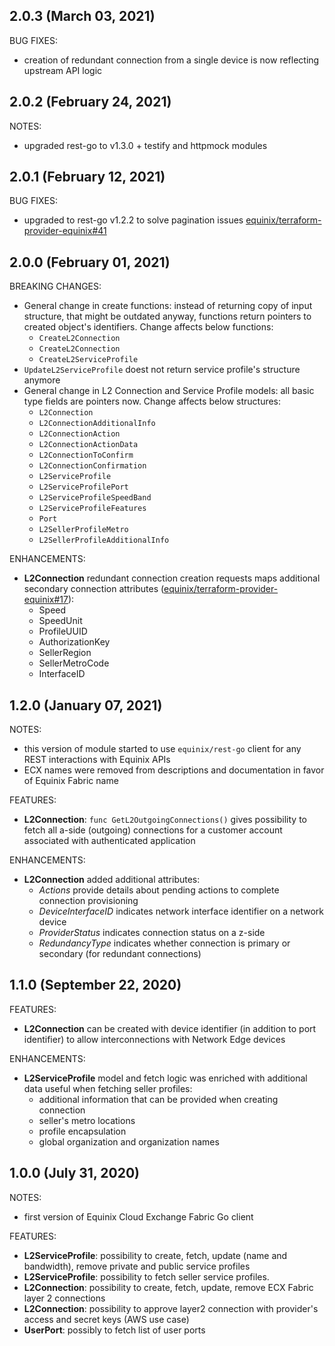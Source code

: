 ## 2.0.3 (March 03, 2021)

BUG FIXES:

* creation of redundant connection from a single device is now reflecting
upstream API logic

## 2.0.2 (February 24, 2021)

NOTES:

* upgraded rest-go to v1.3.0 + testify and httpmock modules

## 2.0.1 (February 12, 2021)

BUG FIXES:

* upgraded to rest-go v1.2.2 to solve pagination issues
[equinix/terraform-provider-equinix#41](https://github.com/equinix/terraform-provider-equinix/issues/41)

## 2.0.0 (February 01, 2021)

BREAKING CHANGES:

* General change in create functions: instead of returning copy of input structure,
that might be outdated anyway, functions return pointers to created object's identifiers.
Change affects below functions:
  * `CreateL2Connection`
  * `CreateL2Connection`
  * `CreateL2ServiceProfile`
* `UpdateL2ServiceProfile` doest not return service profile's structure anymore
* General change in L2 Connection and Service Profile models: all basic type fields
are pointers now. Change affects below structures:
  * `L2Connection`
  * `L2ConnectionAdditionalInfo`
  * `L2ConnectionAction`
  * `L2ConnectionActionData`
  * `L2ConnectionToConfirm`
  * `L2ConnectionConfirmation`
  * `L2ServiceProfile`
  * `L2ServiceProfilePort`
  * `L2ServiceProfileSpeedBand`
  * `L2ServiceProfileFeatures`
  * `Port`
  * `L2SellerProfileMetro`
  * `L2SellerProfileAdditionalInfo`

ENHANCEMENTS:

* **L2Connection** redundant connection creation requests maps additional secondary
connection attributes ([equinix/terraform-provider-equinix#17](https://github.com/equinix/terraform-provider-equinix/issues/17)):
  * Speed
  * SpeedUnit
  * ProfileUUID
  * AuthorizationKey
  * SellerRegion
  * SellerMetroCode
  * InterfaceID

## 1.2.0 (January 07, 2021)

NOTES:

* this version of module started to use `equinix/rest-go` client
for any REST interactions with Equinix APIs
* ECX names were removed from descriptions and documentation in favor
of Equinix Fabric name

FEATURES:

* **L2Connection**: `func GetL2OutgoingConnections()` gives possibility to fetch
 all a-side (outgoing) connections for a customer account associated with
authenticated application

ENHANCEMENTS:

* **L2Connection** added additional attributes:
  * *Actions* provide details about pending actions to complete connection provisioning
  * *DeviceInterfaceID* indicates network interface identifier on a network device
  * *ProviderStatus* indicates connection status on a z-side
  * *RedundancyType* indicates whether connection is primary or secondary
  (for redundant connections)

## 1.1.0 (September 22, 2020)

FEATURES:

* **L2Connection** can be created with device identifier (in addition to port identifier)
 to allow interconnections with Network Edge devices

ENHANCEMENTS:

* **L2ServiceProfile** model and fetch logic was enriched with additional data
 useful when fetching seller profiles:
  * additional information that can be provided when creating connection
  * seller's metro locations
  * profile encapsulation
  * global organization and organization names

## 1.0.0 (July 31, 2020)

NOTES:

* first version of Equinix Cloud Exchange Fabric Go client

FEATURES:

* **L2ServiceProfile**: possibility to create, fetch, update (name and bandwidth),
 remove private and public service profiles
* **L2ServiceProfile**: possibility to fetch seller service profiles.
* **L2Connection**: possibility to create, fetch, update, remove ECX Fabric
 layer 2 connections
* **L2Connection**: possibility to approve layer2 connection with provider's
 access and secret keys (AWS use case)
* **UserPort**: possibly to fetch list of user ports
